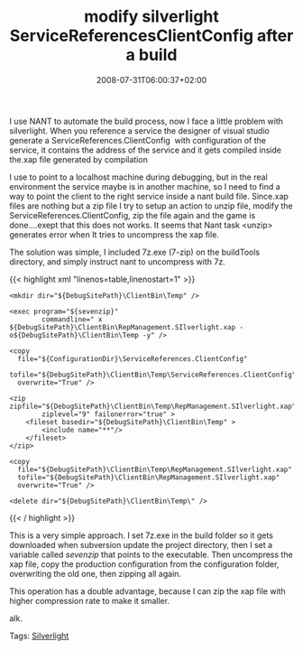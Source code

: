 ﻿---
title: "modify silverlight ServiceReferencesClientConfig after a build"
description: ""
date: 2008-07-31T06:00:37+02:00
draft: false
tags: [Silverlight]
categories: [Silverlight]
---
I use NANT to automate the build process, now I face a little problem with silverlight. When you reference a service the designer of visual studio generate a ServiceReferences.ClientConfig  with configuration of the service, it contains the address of the service and it gets compiled inside the.xap file generated by compilation

I use to point to a localhost machine during debugging, but in the real environment the service maybe is in another machine, so I need to find a way to point the client to the right service inside a nant build file. Since.xap files are nothing but a zip file I try to setup an action to unzip file, modify the ServiceReferences.ClientConfig, zip the file again and the game is done….exept that this does not works. It seems that Nant task &lt;unzip&gt; generates error when It tries to uncompress the xap file.

The solution was simple, I included 7z.exe (7-zip) on the buildTools directory, and simply instruct nant to uncompress with 7z.

{{< highlight xml "linenos=table,linenostart=1" >}}
<target name="UpdateSilverlightConfiguration" depends="GetPublishingProperties" >

    <mkdir dir="${DebugSitePath}\ClientBin\Temp" />

    <exec program="${sevenzip}" 
            commandline=" x ${DebugSitePath}\ClientBin\RepManagement.SIlverlight.xap -o${DebugSitePath}\ClientBin\Temp -y" />

    <copy
      file="${ConfigurationDir}\ServiceReferences.ClientConfig"
      tofile="${DebugSitePath}\ClientBin\Temp\ServiceReferences.ClientConfig"
      overwrite="True" />

    <zip zipfile="${DebugSitePath}\ClientBin\Temp\RepManagement.SIlverlight.xap"
            ziplevel="9" failonerror="true" >
        <fileset basedir="${DebugSitePath}\ClientBin\Temp" >
            <include name="**"/>
        </fileset>
    </zip>

    <copy
      file="${DebugSitePath}\ClientBin\Temp\RepManagement.SIlverlight.xap"
      tofile="${DebugSitePath}\ClientBin\RepManagement.SIlverlight.xap"
      overwrite="True" />

    <delete dir="${DebugSitePath}\ClientBin\Temp\" />
</target>{{< / highlight >}}

<!-- Code inserted with Steve Dunn's Windows Live Writer Code Formatter Plugin.  http://dunnhq.com -->

This is a very simple approach. I set 7z.exe in the build folder so it gets downloaded when subversion update the project directory, then I set a variable called *sevenzip* that points to the executable. Then uncompress the xap file, copy the production configuration from the configuration folder, overwriting the old one, then zipping all again.

This operation has a double advantage, because I can zip the xap file with higher compression rate to make it smaller.

alk.

Tags: [Silverlight](http://technorati.com/tag/Silverlight)

<!--dotnetkickit-->
